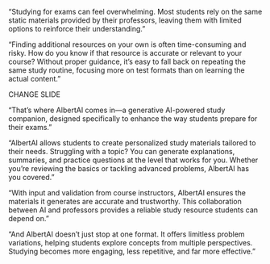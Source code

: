 


“Studying for exams can feel overwhelming. Most students rely on the same static materials provided by their professors, leaving them with limited options to reinforce their understanding.”


“Finding additional resources on your own is often time-consuming and risky. How do you know if that resource is accurate or relevant to your course? Without proper guidance, it’s easy to fall back on repeating the same study routine, focusing more on test formats than on learning the actual content.”

CHANGE SLIDE

“That’s where AlbertAI comes in—a generative AI-powered study companion, designed specifically to enhance the way students prepare for their exams.”


“AlbertAI allows students to create personalized study materials tailored to their needs. Struggling with a topic? You can generate explanations, summaries, and practice questions at the level that works for you. Whether you’re reviewing the basics or tackling advanced problems, AlbertAI has you covered.”


“With input and validation from course instructors, AlbertAI ensures the materials it generates are accurate and trustworthy. This collaboration between AI and professors provides a reliable study resource students can depend on.”


“And AlbertAI doesn’t just stop at one format. It offers limitless problem variations, helping students explore concepts from multiple perspectives. Studying becomes more engaging, less repetitive, and far more effective.”